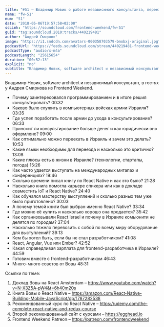 ```yaml
---
title: "#51 – Владимир Новик о работе независимого консультанта, переезде в Израиль и книге про React Native"
name: "fw-51"
num: "51"
date: "2018-05-06T19:57:58+02:00"
scLink: "https://soundcloud.com/frontend-weekend/fw-51"
guid: "tag:soundcloud,2010:tracks/440219481"
author: "Андрей Смирнов"
image: "https://i1.sndcdn.com/avatars-000358703579-bnobxj-original.jpg"
podcastUrl: "https://feeds.soundcloud.com/stream/440219481-frontend-weekend-fw-51.m4a"
podcastType: "audio/x-m4a"
podcastLength: "25615654"
duration: "00:52:13"
explicit: "no"
subtitle: "Владимир Новик, software architect и независимый консультант, в гостях у Андрея Смирнова из Frontend Weekend.  "
---
```

Владимир Новик, software architect и независимый консультант, в гостях у Андрея Смирнова из Frontend Weekend.  

- Почему заинтересовался программированием и в итоге решил консультировать? <timecode>00:32</timecode>
- Каково было служить в компьютерных войсках армии Израиля? <timecode>03:35</timecode>
- Где успел поработать после армии до ухода в консультирование? <timecode>06:33</timecode>
- Приносит ли консультирование больше денег и как юридически оно оформлено? <timecode>09:00</timecode>
- Как оптимально можно переехать в Израиль и зачем это делать? <timecode>10:53</timecode>
- Какие языки необходимы для переезда и насколько это критично? <timecode>13:08</timecode>
- Какие плюсы есть в жизни в Израиле? (технологии, стартапы, погода) <timecode>15:26</timecode>
- Как часто удается выступать на международных митапах и конференциях? <timecode>19:46</timecode>
- Сколько времени писал книгу по React Native и как это было? <timecode>21:28</timecode>
- Насколько книга помогла карьере спикера или как в докладе совместить IoT и React Native? <timecode>24:40</timecode>
- Как обучался мастерству выступлений и сколько разных тем уже было приготовлено? <timecode>30:03</timecode>
- А почему темой книги был выбран именно React Native? <timecode>33:34</timecode>
- Где можно её купить и насколько хорошо она продается? <timecode>35:42</timecode>
- Как организовывали React Israel и почему в Израиле комьюнити не делятся по городам? <timecode>37:04</timecode>
- Насколько тяжело перевозить с собой по всему миру оборудование для выступлений? <timecode>39:13</timecode>
- Кем бы хотел быть, если бы не стал разработчиком? <timecode>41:08</timecode>
- React, Angular, Vue или Ember? <timecode>42:52</timecode>
- Какая справедливая зарплата для frontend-разработчика в Израиле? <timecode>44:59</timecode>
- Готовим вместе с frontend-разработчиком <timecode>46:43</timecode>
- Много-много советов от Вовы <timecode>48:31</timecode>

Ссылки по теме:
1) Доклад Вовы на React Amsterdam – https://www.youtube.com/watch?v=N-X3Z5A-pW4&t=6h40m20s
2) Книга Вовы о React Native – https://amazon.com/React-Native-Building-Mobile-JavaScript/dp/1787282538
3) Рекомендованный курс по React Native – https://udemy.com/the-complete-react-native-and-redux-course
4) Второй рекомендованный сайт с курсами – https://egghead.io
5) Frontend Weekend Patreon – https://patreon.com/frontendweekend